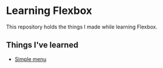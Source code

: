 # Learning Flexbox

This repository holds the things I made while learning Flexbox.

## Things I've learned

- [Simple menu](./simple-menu/index.css)
